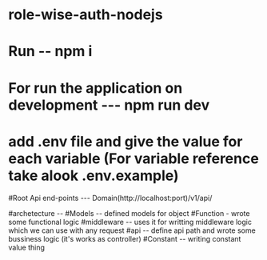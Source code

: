 # role-wise-auth-nodejs

# Run --  npm i
# For run the application on development ---   npm run dev
# add .env file and give the value for each variable (For variable reference take alook .env.example)

#Root Api end-points --- Domain(http://localhost:port)/v1/api/

#archetecture -- 
#Models -- defined models for object
#Function - wrote some functional logic
#middleware -- uses it for writting middleware logic which we can use with any request
#api -- define api path and wrote some bussiness logic (it's works as controller)
#Constant -- writing constant value thing
